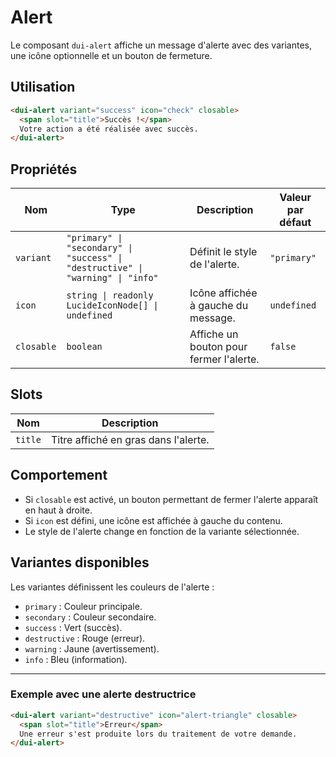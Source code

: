 # Alert

Le composant `dui-alert` affiche un message d'alerte avec des variantes, une icône optionnelle et un bouton de fermeture.

## Utilisation

```html
<dui-alert variant="success" icon="check" closable>
  <span slot="title">Succès !</span>
  Votre action a été réalisée avec succès.
</dui-alert>
```

## Propriétés

| Nom       | Type                                          | Description                                      | Valeur par défaut |
|-----------|-----------------------------------------------|--------------------------------------------------|-------------------|
| `variant` | `"primary" \| "secondary" \| "success" \| "destructive" \| "warning" \| "info"` | Définit le style de l'alerte. | `"primary"` |
| `icon`    | `string \| readonly LucideIconNode[] \| undefined` | Icône affichée à gauche du message. | `undefined` |
| `closable` | `boolean`                                   | Affiche un bouton pour fermer l'alerte. | `false` |

## Slots

| Nom      | Description |
|----------|-------------|
| `title`  | Titre affiché en gras dans l'alerte. |

## Comportement

- Si `closable` est activé, un bouton permettant de fermer l'alerte apparaît en haut à droite.
- Si `icon` est défini, une icône est affichée à gauche du contenu.
- Le style de l'alerte change en fonction de la variante sélectionnée.

## Variantes disponibles

Les variantes définissent les couleurs de l'alerte :

- `primary` : Couleur principale.
- `secondary` : Couleur secondaire.
- `success` : Vert (succès).
- `destructive` : Rouge (erreur).
- `warning` : Jaune (avertissement).
- `info` : Bleu (information).

---

### Exemple avec une alerte destructrice

```html
<dui-alert variant="destructive" icon="alert-triangle" closable>
  <span slot="title">Erreur</span>
  Une erreur s'est produite lors du traitement de votre demande.
</dui-alert>
```
